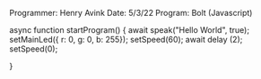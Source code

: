 Programmer: Henry Avink
Date: 5/3/22
Program: Bolt (Javascript)

async function startProgram() {
	await speak("Hello World", true);
	setMainLed({ r: 0, g: 0, b: 255});
	setSpeed(60);
	await delay (2);
	setSpeed(0);

}


